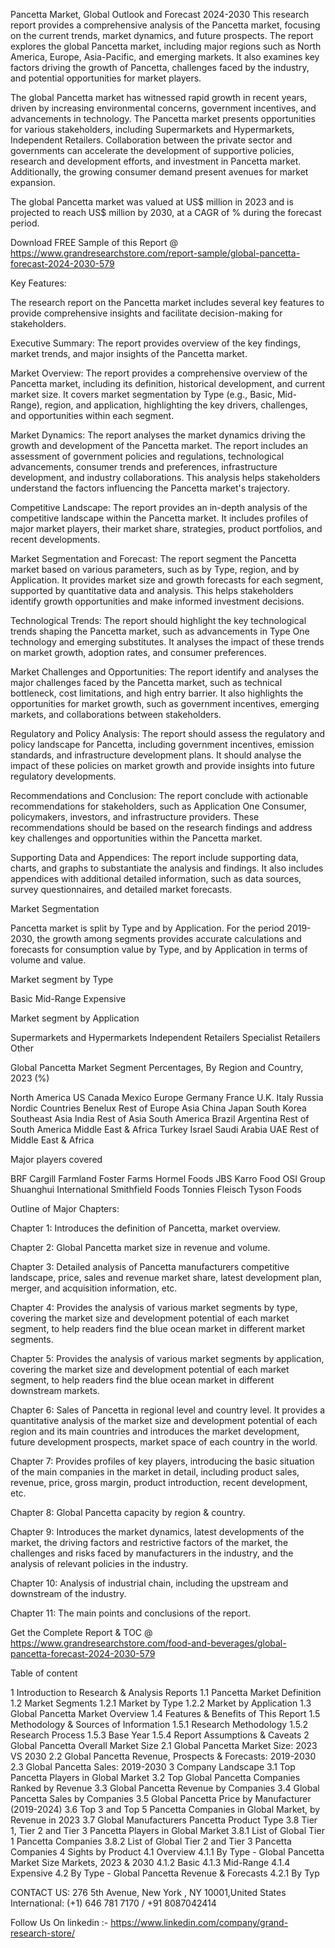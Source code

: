 Pancetta Market, Global Outlook and Forecast 2024-2030
This research report provides a comprehensive analysis of the Pancetta market, focusing on the current trends, market dynamics, and future prospects. The report explores the global Pancetta market, including major regions such as North America, Europe, Asia-Pacific, and emerging markets. It also examines key factors driving the growth of Pancetta, challenges faced by the industry, and potential opportunities for market players.

The global Pancetta market has witnessed rapid growth in recent years, driven by increasing environmental concerns, government incentives, and advancements in technology. The Pancetta market presents opportunities for various stakeholders, including Supermarkets and Hypermarkets, Independent Retailers. Collaboration between the private sector and governments can accelerate the development of supportive policies, research and development efforts, and investment in Pancetta market. Additionally, the growing consumer demand present avenues for market expansion.

The global Pancetta market was valued at US$ million in 2023 and is projected to reach US$ million by 2030, at a CAGR of % during the forecast period.

Download FREE Sample of this Report @ https://www.grandresearchstore.com/report-sample/global-pancetta-forecast-2024-2030-579


Key Features:

The research report on the Pancetta market includes several key features to provide comprehensive insights and facilitate decision-making for stakeholders.

Executive Summary: The report provides overview of the key findings, market trends, and major insights of the Pancetta market.

Market Overview: The report provides a comprehensive overview of the Pancetta market, including its definition, historical development, and current market size. It covers market segmentation by Type (e.g., Basic, Mid-Range), region, and application, highlighting the key drivers, challenges, and opportunities within each segment.

Market Dynamics: The report analyses the market dynamics driving the growth and development of the Pancetta market. The report includes an assessment of government policies and regulations, technological advancements, consumer trends and preferences, infrastructure development, and industry collaborations. This analysis helps stakeholders understand the factors influencing the Pancetta market's trajectory.

Competitive Landscape: The report provides an in-depth analysis of the competitive landscape within the Pancetta market. It includes profiles of major market players, their market share, strategies, product portfolios, and recent developments.

Market Segmentation and Forecast: The report segment the Pancetta market based on various parameters, such as by Type, region, and by Application. It provides market size and growth forecasts for each segment, supported by quantitative data and analysis. This helps stakeholders identify growth opportunities and make informed investment decisions.

Technological Trends: The report should highlight the key technological trends shaping the Pancetta market, such as advancements in Type One technology and emerging substitutes. It analyses the impact of these trends on market growth, adoption rates, and consumer preferences.

Market Challenges and Opportunities: The report identify and analyses the major challenges faced by the Pancetta market, such as technical bottleneck, cost limitations, and high entry barrier. It also highlights the opportunities for market growth, such as government incentives, emerging markets, and collaborations between stakeholders.

Regulatory and Policy Analysis: The report should assess the regulatory and policy landscape for Pancetta, including government incentives, emission standards, and infrastructure development plans. It should analyse the impact of these policies on market growth and provide insights into future regulatory developments.

Recommendations and Conclusion: The report conclude with actionable recommendations for stakeholders, such as Application One Consumer, policymakers, investors, and infrastructure providers. These recommendations should be based on the research findings and address key challenges and opportunities within the Pancetta market.

Supporting Data and Appendices: The report include supporting data, charts, and graphs to substantiate the analysis and findings. It also includes appendices with additional detailed information, such as data sources, survey questionnaires, and detailed market forecasts.

Market Segmentation

Pancetta market is split by Type and by Application. For the period 2019-2030, the growth among segments provides accurate calculations and forecasts for consumption value by Type, and by Application in terms of volume and value.

Market segment by Type



Basic
Mid-Range
Expensive


Market segment by Application



Supermarkets and Hypermarkets
Independent Retailers
Specialist Retailers
Other


Global Pancetta Market Segment Percentages, By Region and Country, 2023 (%)



North America
US
Canada
Mexico
Europe
Germany
France
U.K.
Italy
Russia
Nordic Countries
Benelux
Rest of Europe
Asia
China
Japan
South Korea
Southeast Asia
India
Rest of Asia
South America
Brazil
Argentina
Rest of South America
Middle East & Africa
Turkey
Israel
Saudi Arabia
UAE
Rest of Middle East & Africa


Major players covered



BRF
Cargill
Farmland
Foster Farms
Hormel Foods
JBS
Karro Food
OSI Group
Shuanghui International
Smithfield Foods
Tonnies Fleisch
Tyson Foods


Outline of Major Chapters:

Chapter 1: Introduces the definition of Pancetta, market overview.

Chapter 2: Global Pancetta market size in revenue and volume.

Chapter 3: Detailed analysis of Pancetta manufacturers competitive landscape, price, sales and revenue market share, latest development plan, merger, and acquisition information, etc.

Chapter 4: Provides the analysis of various market segments by type, covering the market size and development potential of each market segment, to help readers find the blue ocean market in different market segments.

Chapter 5: Provides the analysis of various market segments by application, covering the market size and development potential of each market segment, to help readers find the blue ocean market in different downstream markets.

Chapter 6: Sales of Pancetta in regional level and country level. It provides a quantitative analysis of the market size and development potential of each region and its main countries and introduces the market development, future development prospects, market space of each country in the world.

Chapter 7: Provides profiles of key players, introducing the basic situation of the main companies in the market in detail, including product sales, revenue, price, gross margin, product introduction, recent development, etc.

Chapter 8: Global Pancetta capacity by region & country.

Chapter 9: Introduces the market dynamics, latest developments of the market, the driving factors and restrictive factors of the market, the challenges and risks faced by manufacturers in the industry, and the analysis of relevant policies in the industry.

Chapter 10: Analysis of industrial chain, including the upstream and downstream of the industry.

Chapter 11: The main points and conclusions of the report.

Get the Complete Report & TOC @ https://www.grandresearchstore.com/food-and-beverages/global-pancetta-forecast-2024-2030-579

Table of content

1 Introduction to Research & Analysis Reports
1.1 Pancetta Market Definition
1.2 Market Segments
1.2.1 Market by Type
1.2.2 Market by Application
1.3 Global Pancetta Market Overview
1.4 Features & Benefits of This Report
1.5 Methodology & Sources of Information
1.5.1 Research Methodology
1.5.2 Research Process
1.5.3 Base Year
1.5.4 Report Assumptions & Caveats
2 Global Pancetta Overall Market Size
2.1 Global Pancetta Market Size: 2023 VS 2030
2.2 Global Pancetta Revenue, Prospects & Forecasts: 2019-2030
2.3 Global Pancetta Sales: 2019-2030
3 Company Landscape
3.1 Top Pancetta Players in Global Market
3.2 Top Global Pancetta Companies Ranked by Revenue
3.3 Global Pancetta Revenue by Companies
3.4 Global Pancetta Sales by Companies
3.5 Global Pancetta Price by Manufacturer (2019-2024)
3.6 Top 3 and Top 5 Pancetta Companies in Global Market, by Revenue in 2023
3.7 Global Manufacturers Pancetta Product Type
3.8 Tier 1, Tier 2 and Tier 3 Pancetta Players in Global Market
3.8.1 List of Global Tier 1 Pancetta Companies
3.8.2 List of Global Tier 2 and Tier 3 Pancetta Companies
4 Sights by Product
4.1 Overview
4.1.1 By Type - Global Pancetta Market Size Markets, 2023 & 2030
4.1.2 Basic
4.1.3 Mid-Range
4.1.4 Expensive
4.2 By Type - Global Pancetta Revenue & Forecasts
4.2.1 By Typ

CONTACT US:
276 5th Avenue, New York , NY 10001,United States
International: (+1) 646 781 7170 / +91 8087042414

Follow Us On linkedin :- https://www.linkedin.com/company/grand-research-store/


